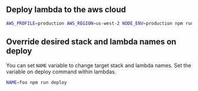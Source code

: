 ## Deploy lambda to the aws cloud
```bash
AWS_PROFILE=production AWS_REGION=us-west-2 NODE_ENV=production npm run deploy
```

## Override desired stack and lambda names on deploy
You can set `NAME` variable to change target stack and lambda names. Set the variable on deploy command within lambdas.
```bash
NAME=foo npm run deploy 
```
